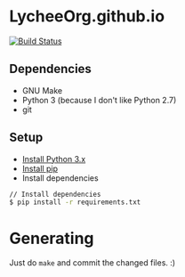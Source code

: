 # LycheeOrg.github.io

[![Build Status][build-status-shield]](https://github.com/LycheeOrg/LycheeOrg.github.io/actions)

## Dependencies

- GNU Make
- Python 3 (because I don't like Python 2.7)
- git

## Setup

- [Install Python 3.x](https://www.python.org/downloads/)
- [Install pip](https://pip.pypa.io/en/stable/installing/)
- Install dependencies

```sh
// Install dependencies
$ pip install -r requirements.txt
```

# Generating

Just do `make` and commit the changed files. :)

[build-status-shield]: https://img.shields.io/github/workflow/status/LycheeOrg/LycheeOrg.github.io/Build
